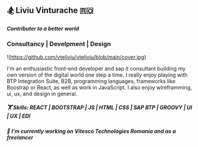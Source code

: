 ## 🏂 Liviu Vinturache 🇷🇴

##### Contributer to a better world 
### Consultancy | Develpment | Design

!(https://github.com/vteliviu/vteliviu/blob/main/cover.jpg)  

I'm an enthusiastic front-end developer and sap it consultant building my own version of the digital world one step a time. I really enjoy playing with BTP Integration Suite, B2B, programming languages, frameworks like Boostrap or React, as well as work in JavaScript.
I also enjoy wireframming, ui, ux, and design in general.

##### 🏋️  Skills: REACT | BOOTSTRAP | JS | HTML | CSS | SAP BTP | GROOVY | UI | UX | EDI

##### 💼  I'm currently working on Vitesco Technologies Romania and as a freelancer
